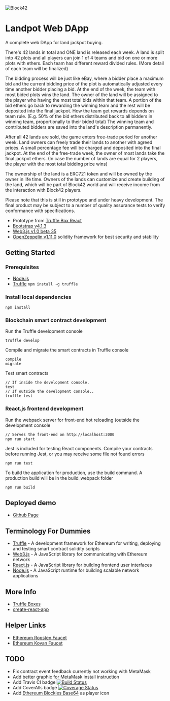 ![Block42](http://assets.block42.world/images/icons/block42_logo_200.png)

# Landpot Web DApp

A complete web DApp for land jackpot buying.

There's 42 lands in total and ONE land is released each week. A land is split into 42 plots and all players can join 1 of 4 teams and bid on one or more plots with ethers. Each team has different reward divided rules. (More detail of each team will be finalized)

The bidding process will be just like eBay, where a bidder place a maximum bid and the current bidding price of the plot is automatically adjusted every time another bidder placing a bid. At the end of the week, the team with most bided plots wins the land. The owner of the land will be assigned to the player who having the most total bids within that team. A portion of the bid ethers go back to rewarding the winning team and the rest will be deposited into the final jackpot. How the team get rewards depends on team rule. (E.g. 50% of the bid ethers distributed back to all bidders in winning team, proportionally to their bided total) The winning team and contributed bidders are saved into the land's description permanently.

After all 42 lands are sold, the game enters free-trade period for another week. Land owners can freely trade their lands to another with agreed prices. A small percentage fee will be charged and deposited into the final jackpot. At the end of the free-trade week, the owner of most lands take the final jackpot ethers. (In case the number of lands are equal for 2 players, the player with the most total bidding price wins)

The ownership of the land is a ERC721 token and will be owned by the owner in life time. Owners of the lands can customize and create building of the land, which will be part of Block42 world and will receive income from the interaction with Block42 players.

Please note that this is still in prototype and under heavy development. The final product may be subject to a number of quality assurance tests to verify conformance with specifications.

<!-- - Working in both Main Ethereum Network and Ropsten Test Network -->
<!-- - Working with MetaMask, local and Infura nodes are commented and can be used for debugging -->
- Prototype from [Truffle Box React](https://github.com/truffle-box/react-box)
- [Bootstrap v4.1.3](https://getbootstrap.com/)
- [Web3.js v1.0 beta 35](https://web3js.readthedocs.io/en/1.0/web3.html)
- [OpenZeppelin v1.11.0](https://github.com/OpenZeppelin/openzeppelin-solidity) solidity framework for best security and stability

## Getting Started

### Prerequisites
- [Node.js](https://nodejs.org/en/download/)
- [Truffle](https://github.com/trufflesuite/truffle) `npm install -g truffle`

### Install local dependencies
```
npm install
```

### Blockchain smart contract development

Run the Truffle development console
```
truffle develop
```

Compile and migrate the smart contracts in Truffle console
```
compile
migrate
```

Test smart contracts
```
// If inside the development console.
test
// If outside the development console..
truffle test
```

### React.js frontend development

Run the webpack server for front-end hot reloading (outside the development console
```
// Serves the front-end on http://localhost:3000
npm run start
```

Jest is included for testing React components. Compile your contracts before running Jest, or you may receive some file not found errors
```
npm run test
```

To build the application for production, use the build command. A production build will be in the build_webpack folder
```
npm run build
```

## Deployed demo
- [Github Page](https://block42world.github.io/landpot-dapp/)

<!-- ## Modification
To use this crowdsale page for your token ICO, change the token and crowdsale contract address at [main.js](main.js). Then includes the truffle built JSONs, or simple change the ABI at [Cubik.json](js/Cubik.json) and [CubikCrowdsale.json](js/CubikCrowdsale.json). -->

## Terminology For Dummies
- [Truffle](http://truffleframework.com/) - A development framework for Ethereum for writing, deploying and testing smart contract solidity scripts
- [Web3.js](https://github.com/ethereum/web3.js/) - A JavaScript library for communicating with Ethereum network
- [React.js](https://reactjs.org/) - A JavaScript library for building frontend user interfaces
- [Node.js](https://nodejs.org/en/) - A JavaScript runtime for building scalable network applications

## More Info
- [Truffle Boxes](https://truffleframework.com/boxes)
- [create-react-app](https://github.com/facebook/create-react-app/)

## Helper Links
- [Ethereum Ropsten Faucet](http://faucet.ropsten.be:3001/)
- [Ethereum Kovan Faucet](https://gitter.im/kovan-testnet/faucet)

## TODO
- Fix contract event feedback currently not working with MetaMask
- Add better graphic for MetaMask install instruction
- Add Travis CI badge
[![Build Status](https://img.shields.io/travis/Block42World/landpot-dapp.svg?branch=master&style=flat-square)](https://travis-ci.org/Block42World/landpot-dapp)
- Add CoverAlls badge
[![Coverage Status](https://img.shields.io/coveralls/github/Block42World/landpot-dapp/master.svg?style=flat-square)](https://coveralls.io/github/Block42World/landpot-dapp?branch=master)
- Add [Ethereum Blockies Base64](https://www.npmjs.com/package/ethereum-blockies-base64) as player icon